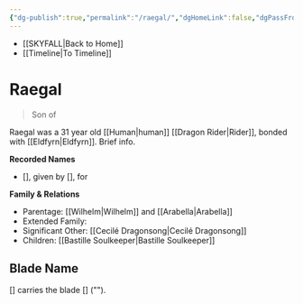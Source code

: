 ```yaml
---
{"dg-publish":true,"permalink":"/raegal/","dgHomeLink":false,"dgPassFrontmatter":false}
---
```


- [[SKYFALL|Back to Home]]
- [[Timeline|To Timeline]]

# Raegal
>Son of

Raegal was a 31 year old [[Human|human]] [[Dragon Rider|Rider]], bonded with [[Eldfyrn|Eldfyrn]]. Brief info.

**Recorded Names**
- [], given by [], for 

**Family & Relations**
- Parentage: [[Wilhelm|Wilhelm]] and [[Arabella|Arabella]]
- Extended Family: 
- Significant Other: [[Cecilé Dragonsong|Cecilé Dragonsong]]
- Children: [[Bastille Soulkeeper|Bastille Soulkeeper]]

## Blade Name
[] carries the blade [] (""). 